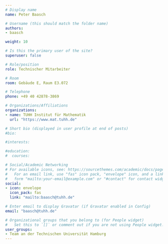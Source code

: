 ```yaml
---
# Display name
name: Peter Baasch

# Username (this should match the folder name)
authors:
- baasch

weight: 10

# Is this the primary user of the site?
superuser: false

# Role/position
role: Technischer Mitarbeiter

# Room
room: Gebäude E, Raum E3.072

# Telephone
phone: +49 40 42878-3869

# Organizations/Affiliations
organizations:
- name: TUHH Institut für Mathematik
  url: "https://www.mat.tuhh.de"

# Short bio (displayed in user profile at end of posts)
#bio:

#interests:

#education:
#  courses:

# Social/Academic Networking
# For available icons, see: https://sourcethemes.com/academic/docs/page-builder/#icons
#   For an email link, use "fas" icon pack, "envelope" icon, and a link in the
#   form "mailto:your-email@example.com" or "#contact" for contact widget.
social:
- icon: envelope
  icon_pack: fas
  link: "mailto:baasch@tuhh.de"

# Enter email to display Gravatar (if Gravatar enabled in Config)
email: "baasch@tuhh.de"

# Organizational groups that you belong to (for People widget)
#   Set this to `[]` or comment out if you are not using People widget.
user_groups:
- Team an der Technischen Universität Hamburg
---
```

